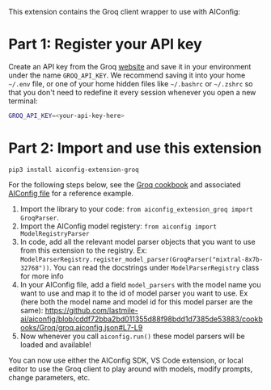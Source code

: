 This extension contains the Groq client wrapper to use with AIConfig:

# Part 1: Register your API key

Create an API key from the Groq [website](https://console.groq.com/keys) and save it in your environment under the name `GROQ_API_KEY`. We recommend saving it into your home `~/.env` file, or one of your home hidden files like `~/.bashrc` or `~/.zshrc` so that you don't need to redefine it every session whenever you open a new terminal:

```bash
GROQ_API_KEY=<your-api-key-here>
```

# Part 2: Import and use this extension

`pip3 install aiconfig-extension-groq`

For the following steps below, see the [Groq cookbook](https://github.com/lastmile-ai/aiconfig/blob/b9a9e59dfd6251ab91580c0b8a4ef37906e8b9d4/cookbooks/Groq/aiconfig_model_registry.py) and associated [AIConfig file](https://github.com/lastmile-ai/aiconfig/blob/b9a9e59dfd6251ab91580c0b8a4ef37906e8b9d4/cookbooks/Groq/groq.aiconfig.json) for a reference example.

1. Import the library to your code: `from aiconfig_extension_groq import GroqParser`.
2. Import the AIConfig model registery: `from aiconfig import ModelRegistryParser`
3. In code, add all the relevant model parser objects that you want to use from this extension to the registry. Ex: `ModelParserRegistry.register_model_parser(GroqParser("mixtral-8x7b-32768"))`. You can read the docstrings under `ModelParserRegistry` class for more info
4. In your AIConfig file, add a field `model_parsers` with the model name you want to use and map it to the id of model parser you want to use. Ex (here both the model name and model id for this model parser are the same): https://github.com/lastmile-ai/aiconfig/blob/cddf72bba2bd011355d88f98bdd1d7385de53883/cookbooks/Groq/groq.aiconfig.json#L7-L9
5. Now whenever you call `aiconfig.run()` these model parsers will be loaded and available!

You can now use either the AIConfig SDK, VS Code extension, or local editor to use the Groq client to play around with models, modify prompts, change parameters, etc.
